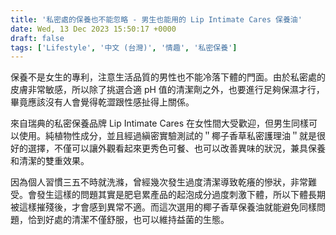 ```yaml
---
title: '私密處的保養也不能忽略 - 男生也能用的 Lip Intimate Cares 保養油'
date: Wed, 13 Dec 2023 15:50:17 +0000
draft: false
tags: ['Lifestyle', '中文 (台灣)', '情趣', '私密保養']
---
```


保養不是女生的專利，注意生活品質的男性也不能冷落下體的門面。由於私密處的皮膚非常敏感，所以除了挑選合適 pH 值的清潔劑之外，也要進行足夠保濕才行，畢竟應該沒有人會覺得乾澀跟性感扯得上關係。

來自瑞典的私密保養品牌 Lip Intimate Cares 在女性間大受歡迎，但男生同樣可以使用。純植物性成分，並且經過縝密實驗測試的＂椰子香草私密護理油＂就是很好的選擇，不僅可以讓外觀看起來更秀色可餐、也可以改善異味的狀況，兼具保養和清潔的雙重效果。

因為個人習慣三五不時就洗滌，曾經幾次發生過度清潔導致乾癢的慘狀，非常難受。會發生這樣的問題其實是肥皂累產品的起泡成分過度刺激下體，所以下體長期被這樣摧殘後，才會感到異常不適。而這次選用的椰子香草保養油就能避免同樣問題，恰到好處的清潔不僅舒服，也可以維持益菌的生態。